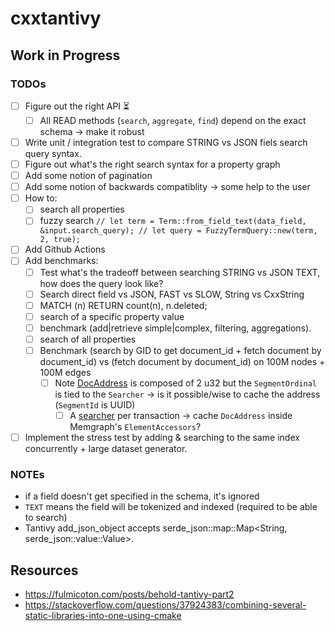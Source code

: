 # cxxtantivy

## Work in Progress

### TODOs

- [ ] Figure out the right API ⏳
  - [ ] All READ methods (`search`, `aggregate`, `find`) depend on the exact schema -> make it robust
- [ ] Write unit / integration test to compare STRING vs JSON fiels search query syntax.
- [ ] Figure out what's the right search syntax for a property graph
- [ ] Add some notion of pagination
- [ ] Add some notion of backwards compatiblity -> some help to the user
- [ ] How to:
    - [ ] search all properties
    - [ ] fuzzy search
          ```
          // let term = Term::from_field_text(data_field, &input.search_query);
          // let query = FuzzyTermQuery::new(term, 2, true);
          ```
- [ ] Add Github Actions
- [ ] Add benchmarks:
    - [ ] Test what's the tradeoff between searching STRING vs JSON TEXT, how does the query look like?
    - [ ] Search direct field vs JSON, FAST vs SLOW, String vs CxxString
    - [ ] MATCH (n) RETURN count(n), n.deleted;
    - [ ] search of a specific property value
    - [ ] benchmark (add|retrieve simple|complex, filtering, aggregations).
    - [ ] search of all properties
    - [ ] Benchmark (search by GID to get document_id + fetch document by document_id) vs (fetch document by document_id) on 100M nodes + 100M edges
        - [ ] Note [DocAddress](https://docs.rs/tantivy/latest/tantivy/struct.DocAddress.html) is composed of 2 u32 but the `SegmentOrdinal` is tied to the `Searcher` -> is it possible/wise to cache the address (`SegmentId` is UUID)
            - [ ] A [searcher](https://docs.rs/tantivy/latest/tantivy/struct.IndexReader.html#method.searcher) per transaction -> cache `DocAddress` inside Memgraph's `ElementAccessors`?
- [ ] Implement the stress test by adding & searching to the same index concurrently + large dataset generator.

### NOTEs

* if a field doesn't get specified in the schema, it's ignored
* `TEXT` means the field will be tokenized and indexed (required to be able to search)
* Tantivy add_json_object accepts serde_json::map::Map<String, serde_json::value::Value>.

## Resources

* https://fulmicoton.com/posts/behold-tantivy-part2
* https://stackoverflow.com/questions/37924383/combining-several-static-libraries-into-one-using-cmake
